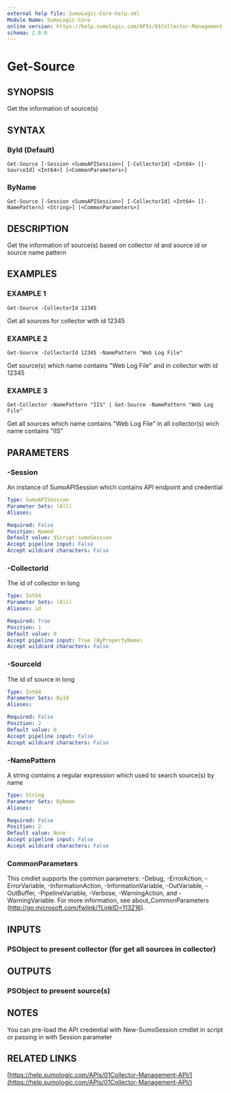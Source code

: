 ```yaml
---
external help file: SumoLogic-Core-help.xml
Module Name: SumoLogic-Core
online version: https://help.sumologic.com/APIs/01Collector-Management-API/
schema: 2.0.0
---
```


# Get-Source

## SYNOPSIS
Get the information of source(s)

## SYNTAX

### ById (Default)
```
Get-Source [-Session <SumoAPISession>] [-CollectorId] <Int64> [[-SourceId] <Int64>] [<CommonParameters>]
```

### ByName
```
Get-Source [-Session <SumoAPISession>] [-CollectorId] <Int64> [[-NamePattern] <String>] [<CommonParameters>]
```

## DESCRIPTION
Get the information of source(s) based on collector id and source id or source name pattern

## EXAMPLES

### EXAMPLE 1
```
Get-Source -CollectorId 12345
```

Get all sources for collector with id 12345

### EXAMPLE 2
```
Get-Source -CollectorId 12345 -NamePattern "Web Log File"
```

Get source(s) which name contains "Web Log File" and in collector with id 12345

### EXAMPLE 3
```
Get-Collector -NamePattern "IIS" | Get-Source -NamePattern "Web Log File"
```

Get all sources which name contains "Web Log File" in all collector(s) wich name contains "IIS"

## PARAMETERS

### -Session
An instance of SumoAPISession which contains API endpoint and credential

```yaml
Type: SumoAPISession
Parameter Sets: (All)
Aliases:

Required: False
Position: Named
Default value: $Script:sumoSession
Accept pipeline input: False
Accept wildcard characters: False
```

### -CollectorId
The id of collector in long

```yaml
Type: Int64
Parameter Sets: (All)
Aliases: id

Required: True
Position: 1
Default value: 0
Accept pipeline input: True (ByPropertyName)
Accept wildcard characters: False
```

### -SourceId
The id of source in long

```yaml
Type: Int64
Parameter Sets: ById
Aliases:

Required: False
Position: 2
Default value: 0
Accept pipeline input: False
Accept wildcard characters: False
```

### -NamePattern
A string contains a regular expression which used to search source(s) by name

```yaml
Type: String
Parameter Sets: ByName
Aliases:

Required: False
Position: 2
Default value: None
Accept pipeline input: False
Accept wildcard characters: False
```

### CommonParameters
This cmdlet supports the common parameters: -Debug, -ErrorAction, -ErrorVariable, -InformationAction, -InformationVariable, -OutVariable, -OutBuffer, -PipelineVariable, -Verbose, -WarningAction, and -WarningVariable.
For more information, see about_CommonParameters (http://go.microsoft.com/fwlink/?LinkID=113216).

## INPUTS

### PSObject to present collector (for get all sources in collector)

## OUTPUTS

### PSObject to present source(s)

## NOTES
You can pre-load the API credential with New-SumoSession cmdlet in script or passing in with Session parameter

## RELATED LINKS

[https://help.sumologic.com/APIs/01Collector-Management-API/](https://help.sumologic.com/APIs/01Collector-Management-API/)

